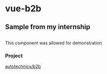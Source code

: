 # vue-b2b

## Sample from my internship
```
```
This component was allowed for demonstration



### Project
[autotechnics/b2b](https://autotechnics.ua/b2b/)
